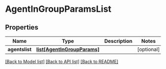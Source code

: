 # AgentInGroupParamsList

## Properties
Name | Type | Description | Notes
------------ | ------------- | ------------- | -------------
**agentslist** | [**list[AgentInGroupParams]**](AgentInGroupParams.md) |  | [optional] 

[[Back to Model list]](../README.md#documentation-for-models) [[Back to API list]](../README.md#documentation-for-api-endpoints) [[Back to README]](../README.md)



